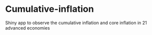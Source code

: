 # Cumulative-inflation
Shiny app to observe the cumulative inflation and core inflation in 21 advanced economies
